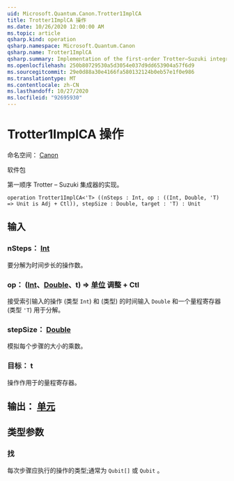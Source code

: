 ```yaml
---
uid: Microsoft.Quantum.Canon.Trotter1ImplCA
title: Trotter1ImplCA 操作
ms.date: 10/26/2020 12:00:00 AM
ms.topic: article
qsharp.kind: operation
qsharp.namespace: Microsoft.Quantum.Canon
qsharp.name: Trotter1ImplCA
qsharp.summary: Implementation of the first-order Trotter–Suzuki integrator.
ms.openlocfilehash: 250b80729530a5d3054e037d9dd653904a57f6d9
ms.sourcegitcommit: 29e0d88a30e4166fa580132124b0eb57e1f0e986
ms.translationtype: MT
ms.contentlocale: zh-CN
ms.lasthandoff: 10/27/2020
ms.locfileid: "92695930"
---
```

# <a name="trotter1implca-operation"></a>Trotter1ImplCA 操作

命名空间： [Canon](xref:Microsoft.Quantum.Canon)

软件包 [](https://nuget.org/packages/)


第一顺序 Trotter – Suzuki 集成器的实现。

```qsharp
operation Trotter1ImplCA<'T> ((nSteps : Int, op : ((Int, Double, 'T) => Unit is Adj + Ctl)), stepSize : Double, target : 'T) : Unit
```


## <a name="input"></a>输入

### <a name="nsteps--int"></a>nSteps： [Int](xref:microsoft.quantum.lang-ref.int)

要分解为时间步长的操作数。


### <a name="op--intdoublet--unit-adj--ctl"></a>op： ([Int](xref:microsoft.quantum.lang-ref.int)、[Double](xref:microsoft.quantum.lang-ref.double)、t) => [单位](xref:microsoft.quantum.lang-ref.unit) 调整 + Ctl

接受索引输入的操作 (类型 `Int`) 和 (类型) 的时间输入 `Double` 和一个量程寄存器 (类型 `'T`) 用于分解。


### <a name="stepsize--double"></a>stepSize： [Double](xref:microsoft.quantum.lang-ref.double)

模拟每个步骤的大小的乘数。


### <a name="target--t"></a>目标： t

操作作用于的量程寄存器。



## <a name="output--unit"></a>输出： [单元](xref:microsoft.quantum.lang-ref.unit)



## <a name="type-parameters"></a>类型参数

### <a name="t"></a>找

每次步骤应执行的操作的类型;通常为 `Qubit[]` 或 `Qubit` 。